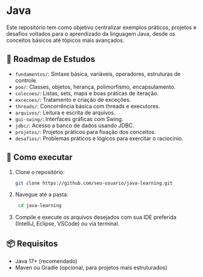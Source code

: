 # Java

Este repositório tem como objetivo centralizar exemplos práticos, projetos e desafios voltados para o aprendizado da linguagem Java, desde os conceitos básicos até tópicos mais avançados.

## 🧭 Roadmap de Estudos

- `fundamentos/`: Sintaxe básica, variáveis, operadores, estruturas de controle.
- `poo/`: Classes, objetos, herança, polimorfismo, encapsulamento.
- `colecoes/`: Listas, sets, maps e boas práticas de iteração.
- `excecoes/`: Tratamento e criação de exceções.
- `threads/`: Concorrência básica com threads e executores.
- `arquivos/`: Leitura e escrita de arquivos.
- `gui-swing/`: Interfaces gráficas com Swing.
- `jdbc/`: Acesso a banco de dados usando JDBC.
- `projetos/`: Projetos práticos para fixação dos conceitos.
- `desafios/`: Problemas práticos e lógicos para exercitar o raciocínio.

## 🚀 Como executar

1. Clone o repositório:
   ```bash
   git clone https://github.com/seu-usuario/java-learning.git
   ```

2. Navegue até a pasta:
   ```bash
    cd java-learning
   ```

3. Compile e execute os arquivos desejados com sua IDE preferida (IntelliJ, Eclipse, VSCode) ou via terminal.

## 📦 Requisitos

- Java 17+ (recomendado)
- Maven ou Gradle (opcional, para projetos mais estruturados)
